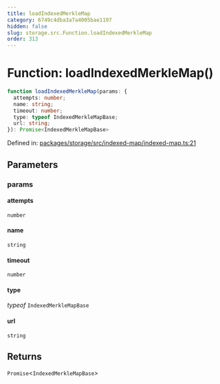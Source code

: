 ```yaml
---
title: loadIndexedMerkleMap
category: 6749c4dba3a7a4005bae1197
hidden: false
slug: storage.src.Function.loadIndexedMerkleMap
order: 313
---
```


# Function: loadIndexedMerkleMap()

```ts
function loadIndexedMerkleMap(params: {
  attempts: number;
  name: string;
  timeout: number;
  type: typeof IndexedMerkleMapBase;
  url: string;
}): Promise<IndexedMerkleMapBase>
```

Defined in: [packages/storage/src/indexed-map/indexed-map.ts:21](https://github.com/zkcloudworker/minatokens-lib/blob/main/packages/storage/src/indexed-map/indexed-map.ts#L21)

## Parameters

### params

#### attempts

`number`

#### name

`string`

#### timeout

`number`

#### type

*typeof* `IndexedMerkleMapBase`

#### url

`string`

## Returns

`Promise`\<`IndexedMerkleMapBase`\>
